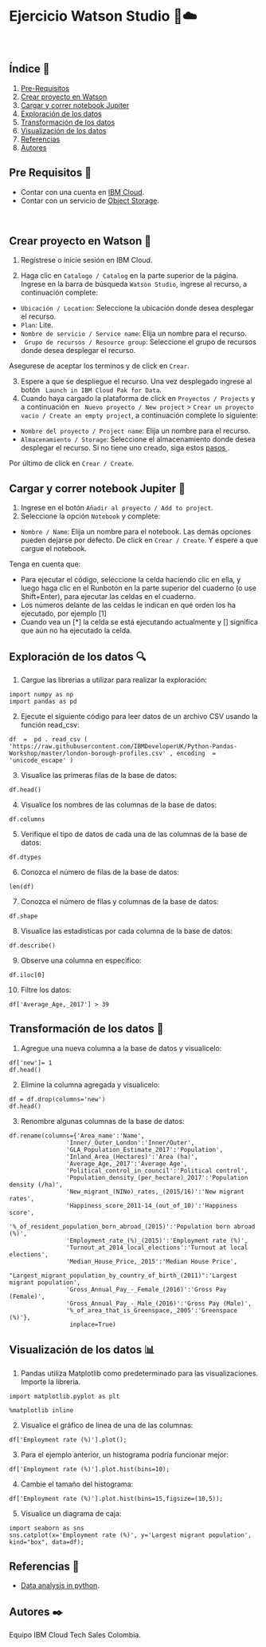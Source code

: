 # Ejercicio Watson Studio  :robot::cloud:

<br />

## Índice  📰
1. [Pre-Requisitos](#pre-requisitos-pencil)
2. [Crear proyecto en Watson](#Crear-proyecto-en-Watson-open_file_folder)
3. [Cargar y correr notebook Jupiter](#Cargar-y-correr-notebook-Jupiter-closed_book)
4. [Exploración de los datos](#Exploración-de-los-datos-mag)
5. [Transformación de los datos](#Transformación-de-los-datos-arrows_counterclockwise)
6. [Visualización de los datos](#Visualización-de-los-datos-bar_chart)
7. [Referencias](#Referencias-book)
8. [Autores](#Autores-black_nib)

## Pre Requisitos :pencil:
* Contar con una cuenta en <a href="https://cloud.ibm.com/"> IBM Cloud</a>.
* Contar con un servicio de <a href="https://github.com/emeloibmco/IBM-Cloud-Crear-Volumen-Almacenamiento#Crear-servicio-Object-Storage-file_cabinet">Object Storage</a>.
<br />

## Crear proyecto en Watson :open_file_folder:

1. Regístrese o inicie sesión en IBM Cloud.

2. Haga clic en ```Catalogo / Catalog``` en la parte superior de la página. Ingrese en la barra de búsqueda ```Watson Studio```, ingrese al recurso, a continuación complete:

* ```Ubicación / Location```: Seleccione la ubicación donde desea desplegar el recurso.
* ```Plan```: Lite.
* ```Nombre de servicio / Service name```: Elija un nombre para el recurso.
* ``` Grupo de recursos / Resource group```: Seleccione el grupo de recursos donde desea desplegar el recurso.

Asegurese de aceptar los terminos y de click en ```Crear```.

3. Espere a que se despliegue el recurso. Una vez desplegado ingrese al botón ``` Launch in IBM Cloud Pak for Data```. 
4. Cuando haya cargado la plataforma de click en ```Proyectos / Projects``` y a continuación en ``` Nuevo proyecto / New project``` > ```Crear un proyecto vacio / Create an empty project```, a continuación complete lo siguiente:

* ```Nombre del proyecto / Project name```: Elija un nombre para el recurso.
* ```Almacenamiento / Storage```: Seleccione el almacenamiento donde desea desplegar el recurso. Si no tiene uno creado, siga estos <a href="https://github.com/emeloibmco/IBM-Cloud-Crear-Volumen-Almacenamiento#Crear-servicio-Object-Storage-file_cabinet"> pasos </a>.

Por último de click en ```Crear / Create```. 


## Cargar y correr notebook Jupiter :closed_book:

1. Ingrese en el botón ```Añadir al proyecto / Add to project```.
2. Seleccione la opción ```Notebook``` y complete:
* ```Nombre / Name```: Elija un nombre para el notebook.
Las demás opciones pueden dejarse por defecto. De click en ```Crear / Create```. Y espere a que cargue el notebook.

Tenga en cuenta que:
- Para ejecutar el código, seleccione la celda haciendo clic en ella, y luego haga clic en el Runbotón en la parte superior del cuaderno (o use Shift+Enter), para ejecutar las celdas en el cuaderno.
- Los números delante de las celdas le indican en qué orden los ha ejecutado, por ejemplo [1]
- Cuando vea un [\*] la celda se está ejecutando actualmente y [] significa que aún no ha ejecutado la celda.

## Exploración de los datos :mag:
1. Cargue las librerias a utilizar para realizar la exploración:
```
import numpy as np
import pandas as pd
```

2. Ejecute el siguiente código para leer datos de un archivo CSV usando la función read_csv:
```
df  =  pd . read_csv ( 'https://raw.githubusercontent.com/IBMDeveloperUK/Python-Pandas-Workshop/master/london-borough-profiles.csv' , encoding  =  'unicode_escape' )
```

3. Visualice las primeras filas de la base de datos:
```
df.head()
```

4. Visualice los nombres de las columnas de la base de datos:
```
df.columns
```

5. Verifique el tipo de datos de cada una de las columnas de la base de datos:
```
df.dtypes
```

6. Conozca el número de filas de la base de datos:
```
len(df)
```

7. Conozca el número de filas y columnas de la base de datos:
```
df.shape
```
8. Visualice las estadisticas por cada columna de la base de datos:
```
df.describe()
```
9. Observe una columna en especifico:
```
df.iloc[0]
```
10. Filtre los datos:
```
df['Average_Age,_2017'] > 39
```

## Transformación de los datos :arrows_counterclockwise:

1. Agregue una nueva columna a la base de datos y visualicelo:
```
df['new']= 1 
df.head()
```

2. Elimine la columna agregada y visualicelo:
```
df = df.drop(columns='new')
df.head()
```

3. Renombre algunas columnas de la base de datos:
```
df.rename(columns={'Area_name':'Name',
                'Inner/_Outer_London':'Inner/Outer',
                'GLA_Population_Estimate_2017':'Population',
                'Inland_Area_(Hectares)':'Area (ha)',
                'Average_Age,_2017':'Average Age',
                'Political_control_in_council':'Political control',
                'Population_density_(per_hectare)_2017':'Population density (/ha)',
                'New_migrant_(NINo)_rates,_(2015/16)':'New migrant rates',
                'Happiness_score_2011-14_(out_of_10)':'Happiness score',
                '%_of_resident_population_born_abroad_(2015)':'Population born abroad (%)',
                'Employment_rate_(%)_(2015)':'Employment rate (%)',
                'Turnout_at_2014_local_elections':'Turnout at local elections',
                'Median_House_Price,_2015':'Median House Price',
                "Largest_migrant_population_by_country_of_birth_(2011)":'Largest migrant population',
                'Gross_Annual_Pay_-_Female_(2016)':'Gross Pay (Female)',
                'Gross_Annual_Pay_-_Male_(2016)':'Gross Pay (Male)',
                '%_of_area_that_is_Greenspace,_2005':'Greenspace (%)'},
                 inplace=True)
```


## Visualización de los datos :bar_chart:

1. Pandas utiliza Matplotlib como predeterminado para las visualizaciones. Importe la libreria.
```
import matplotlib.pyplot as plt

%matplotlib inline
```

2. Visualice el gráfico de linea de una de las columnas:
```
df['Employment rate (%)'].plot();
```

3. Para el ejemplo anterior, un histograma podría funcionar mejor:
```
df['Employment rate (%)'].plot.hist(bins=10);
```

4. Cambie el tamaño del histograma:
```
df['Employment rate (%)'].plot.hist(bins=15,figsize=(10,5));
```
5. Visualice un diagrama de caja:
```
import seaborn as sns
sns.catplot(x='Employment rate (%)', y='Largest migrant population', kind="box", data=df);
```

## Referencias :book:
* [Data analysis in python](https://developer.ibm.com/learningpaths/data-analysis-using-python/data-analysis-in-python-using-pandas/).

## Autores :black_nib:
Equipo IBM Cloud Tech Sales Colombia.
<br />

